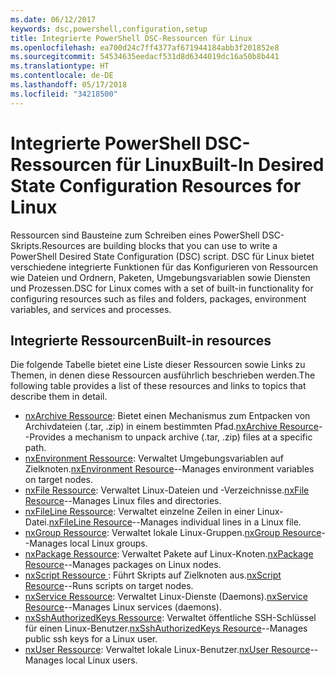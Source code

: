 ```yaml
---
ms.date: 06/12/2017
keywords: dsc,powershell,configuration,setup
title: Integrierte PowerShell DSC-Ressourcen für Linux
ms.openlocfilehash: ea700d24c7ff4377af671944184abb3f201852e8
ms.sourcegitcommit: 54534635eedacf531d8d6344019dc16a50b8b441
ms.translationtype: HT
ms.contentlocale: de-DE
ms.lasthandoff: 05/17/2018
ms.locfileid: "34218500"
---
```

# <a name="built-in-desired-state-configuration-resources-for-linux"></a><span data-ttu-id="3c25e-103">Integrierte PowerShell DSC-Ressourcen für Linux</span><span class="sxs-lookup"><span data-stu-id="3c25e-103">Built-In Desired State Configuration Resources for Linux</span></span>

<span data-ttu-id="3c25e-104">Ressourcen sind Bausteine zum Schreiben eines PowerShell DSC-Skripts.</span><span class="sxs-lookup"><span data-stu-id="3c25e-104">Resources are building blocks that you can use to write a PowerShell Desired State Configuration (DSC) script.</span></span> <span data-ttu-id="3c25e-105">DSC für Linux bietet verschiedene integrierte Funktionen für das Konfigurieren von Ressourcen wie Dateien und Ordnern, Paketen, Umgebungsvariablen sowie Diensten und Prozessen.</span><span class="sxs-lookup"><span data-stu-id="3c25e-105">DSC for Linux comes with a set of built-in functionality for configuring resources such as files and folders, packages, environment variables, and services and processes.</span></span>

## <a name="built-in-resources"></a><span data-ttu-id="3c25e-106">Integrierte Ressourcen</span><span class="sxs-lookup"><span data-stu-id="3c25e-106">Built-in resources</span></span>

<span data-ttu-id="3c25e-107">Die folgende Tabelle bietet eine Liste dieser Ressourcen sowie Links zu Themen, in denen diese Ressourcen ausführlich beschrieben werden.</span><span class="sxs-lookup"><span data-stu-id="3c25e-107">The following table provides a list of these resources and links to topics that describe them in detail.</span></span>

* <span data-ttu-id="3c25e-108">[nxArchive Ressource](lnxArchiveResource.md): Bietet einen Mechanismus zum Entpacken von Archivdateien (.tar, .zip) in einem bestimmten Pfad.</span><span class="sxs-lookup"><span data-stu-id="3c25e-108">[nxArchive Resource](lnxArchiveResource.md)--Provides a mechanism to unpack archive (.tar, .zip) files at a specific path.</span></span>
* <span data-ttu-id="3c25e-109">[nxEnvironment Ressource](lnxEnvironmentResource.md): Verwaltet Umgebungsvariablen auf Zielknoten.</span><span class="sxs-lookup"><span data-stu-id="3c25e-109">[nxEnvironment Resource](lnxEnvironmentResource.md)--Manages environment variables on target nodes.</span></span>
* <span data-ttu-id="3c25e-110">[nxFile Ressource](lnxFileResource.md): Verwaltet Linux-Dateien und -Verzeichnisse.</span><span class="sxs-lookup"><span data-stu-id="3c25e-110">[nxFile Resource](lnxFileResource.md)--Manages Linux files and directories.</span></span>
* <span data-ttu-id="3c25e-111">[nxFileLine Ressource](lnxFileLineResource.md): Verwaltet einzelne Zeilen in einer Linux-Datei.</span><span class="sxs-lookup"><span data-stu-id="3c25e-111">[nxFileLine Resource](lnxFileLineResource.md)--Manages individual lines in a Linux file.</span></span>
* <span data-ttu-id="3c25e-112">[nxGroup Ressource](lnxGroupResource.md): Verwaltet lokale Linux-Gruppen.</span><span class="sxs-lookup"><span data-stu-id="3c25e-112">[nxGroup Resource](lnxGroupResource.md)--Manages local Linux groups.</span></span>
* <span data-ttu-id="3c25e-113">[nxPackage Ressource](lnxPackageResource.md): Verwaltet Pakete auf Linux-Knoten.</span><span class="sxs-lookup"><span data-stu-id="3c25e-113">[nxPackage Resource](lnxPackageResource.md)--Manages packages on Linux nodes.</span></span>
* <span data-ttu-id="3c25e-114">[nxScript Ressource ](lnxScriptResource.md): Führt Skripts auf Zielknoten aus.</span><span class="sxs-lookup"><span data-stu-id="3c25e-114">[nxScript Resource](lnxScriptResource.md)--Runs scripts on target nodes.</span></span>
* <span data-ttu-id="3c25e-115">[nxService Ressource](lnxServiceResource.md): Verwaltet Linux-Dienste (Daemons).</span><span class="sxs-lookup"><span data-stu-id="3c25e-115">[nxService Resource](lnxServiceResource.md)--Manages Linux services (daemons).</span></span>
* <span data-ttu-id="3c25e-116">[nxSshAuthorizedKeys Ressource](lnxSshAuthorizedKeysResource.md): Verwaltet öffentliche SSH-Schlüssel für einen Linux-Benutzer.</span><span class="sxs-lookup"><span data-stu-id="3c25e-116">[nxSshAuthorizedKeys Resource](lnxSshAuthorizedKeysResource.md)--Manages public ssh keys for a Linux user.</span></span>
* <span data-ttu-id="3c25e-117">[nxUser Ressource](lnxUserResource.md): Verwaltet lokale Linux-Benutzer.</span><span class="sxs-lookup"><span data-stu-id="3c25e-117">[nxUser Resource](lnxUserResource.md)--Manages local Linux users.</span></span>